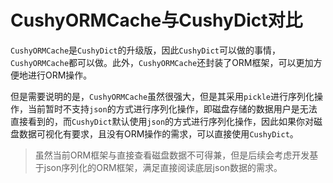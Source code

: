 # CushyORMCache与CushyDict对比

`CushyORMCache`是`CushyDict`的升级版，因此`CushyDict`可以做的事情，`CushyORMCache`都可以做。此外，`CushyORMCache`还封装了ORM框架，可以更加方便地进行ORM操作。

但是需要说明的是，`CushyORMCache`虽然很强大，但是其采用`pickle`进行序列化操作，当前暂时不支持`json`的方式进行序列化操作，即磁盘存储的数据用户是无法直接看到的，而`CushyDict`默认使用`json`的方式进行序列化操作，因此如果你对磁盘数据可视化有要求，且没有ORM操作的需求，可以直接使用`CushyDict`。

> 虽然当前ORM框架与直接查看磁盘数据不可得兼，但是后续会考虑开发基于json序列化的ORM框架，满足直接阅读底层json数据的需求。